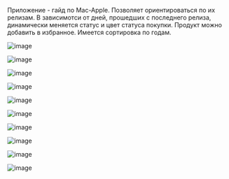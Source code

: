 Приложение - гайд по Mac-Apple. Позволяет ориентироваться по их релизам. В зависимотси от дней, прошедших с последнего релиза, динамически меняется статус и цвет статуса покупки.
Продукт можно добавить в избранное. Имеется сортировка по годам.

![image](https://user-images.githubusercontent.com/67408020/112721301-4b322100-8eea-11eb-8557-ba230ee31ff2.png)


![image](https://user-images.githubusercontent.com/67408020/112721544-897c1000-8eeb-11eb-85d6-5944c89bb510.png)



![image](https://user-images.githubusercontent.com/67408020/112721556-9a2c8600-8eeb-11eb-9d5c-b0c27eb896ab.png)

![image](https://user-images.githubusercontent.com/67408020/112721946-d82aa980-8eed-11eb-8f95-52c518fe3a82.png)



![image](https://user-images.githubusercontent.com/67408020/112721567-ab759280-8eeb-11eb-8cb1-43df93e5899d.png)


![image](https://user-images.githubusercontent.com/67408020/112721576-b6c8be00-8eeb-11eb-838c-961d7d3dde6b.png)

![image](https://user-images.githubusercontent.com/67408020/112721699-8fbebc00-8eec-11eb-9adc-e7041d5cd1bc.png)



![image](https://user-images.githubusercontent.com/67408020/112721915-a285c080-8eed-11eb-8e4d-39fc99ba2af1.png)


![image](https://user-images.githubusercontent.com/67408020/112762966-371d1b00-8fe1-11eb-9a37-a10abc4cc583.png)


![image](https://user-images.githubusercontent.com/67408020/112721871-68b4ba00-8eed-11eb-9391-c33fc5c82d03.png)

